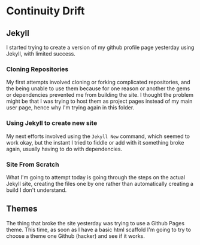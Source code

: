 # Continuity Drift
## Jekyll
I started trying to create a version of my github profile page yesterday using Jekyll, with limited success.
### Cloning Repositories
My first attempts involved cloning or forking complicated repositories, and the being unable to use them because for one reason or another the gems or dependencies prevented me from building the site.
I thought the problem might be that I was trying to host them as project pages instead of my main user page, hence why I'm trying again in this folder.
### Using Jekyll to create new site
My next efforts involved using the `Jekyll New` command, which seemed to work okay, but the instant I tried to fiddle or add with it something broke again, usually having to do with dependencies.
### Site From Scratch
What I'm going to attempt today is going through the steps on the actual Jekyll site, creating the files one by one rather than automatically creating a build I don't understand.
## Themes
The thing that broke the site yesterday was trying to use a Github Pages theme. This time, as soon as I have a basic html scaffold I'm going to try to choose a theme one Github (hacker) and see if it works.
